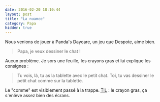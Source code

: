 ```yaml
---
date: 2016-02-20 18:10:44
layout: post
title: "La nuance"
category: Papa
hidden: true
---
```


Nous venions de jouer à Panda's Daycare, un jeu que Despote, aime bien.

> Papa, je veux dessiner le chat !

Aucun problème. Je sors une feuille, les crayons gras et lui explique les consignes :

> Tu vois, là, tu as la tablette avec le petit chat. Toi, tu vas dessiner le petit chat comme sur la tablette.

Le "comme" est visiblement passé à la trappe. <abbr lang="en" title="Today I Learned">TIL</abbr> : le crayon gras, ça s'enlève assez bien des écrans.
